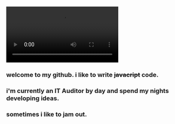 ![hi, i'm rosa](https://github.com/rcowe/rcowe/blob/main/assets/hi_im_rosa.mp4)

### welcome to my github. i like to write ~~javacript~~ code.
### i'm currently an IT Auditor by day and spend my nights developing ideas.


### sometimes i like to jam out.



<!--
**rcowe/rcowe** is a ✨ _special_ ✨ repository because its `README.md` (this file) appears on your GitHub profile.

Here are some ideas to get you started:

- 🔭 I’m currently working on ...
- 🌱 I’m currently learning ...
- 👯 I’m looking to collaborate on ...
- 🤔 I’m looking for help with ...
- 💬 Ask me about ...
- 📫 How to reach me: ...
- 😄 Pronouns: ...
- ⚡ Fun fact: ...
-->

